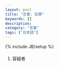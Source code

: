 ```yaml
---
layout: post
title: "言葉: 犯罪"
keywords: []
description: 
category: "言葉"
tags: ["日本語"]
---
```

{% include JB/setup %}


####
1. 容疑者
